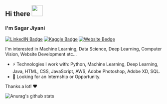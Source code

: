 ## Hi there <img src="https://raw.githubusercontent.com/MartinHeinz/MartinHeinz/master/wave.gif" width="35px">

### I'm Sagar Jiyani

[![LinkedIN Badge](https://img.shields.io/badge/LinkdeIN-Sagar-blue)](https://www.linkedin.com/in/sagar-jiyani-916613144/) 
[![Kaggle Badge](https://img.shields.io/badge/Kaggle-Sagar-yellowgreen)](https://www.kaggle.com/sagarjiyani) 
[![Website Bedge](https://img.shields.io/static/v1?message=Website&color=lightblue)](https://sagarjiyani3010.github.io/)


I'm interested in Machine Learning, Data Science, Deep Learning, Computer Vision, Website Development etc...<br/>
- ⚡️ Technologies I work with: Python, Machine Learning, Deep Learning, Java,  HTML, CSS, JavaScript, AWS, Adobe Photoshop, Adobe XD, SQL.
- 👯 Looking for an Internship or Opportunity.

Thanks a lot! ❤️

![Anurag's github stats](https://github-readme-stats.vercel.app/api?username=SagarJiyani3010&theme=nightowl&show_icons=true)
